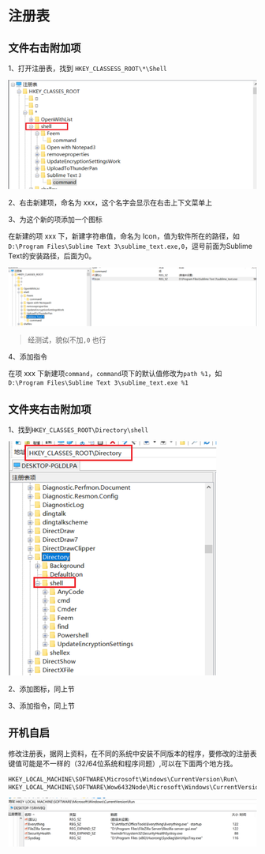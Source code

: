 # 注册表

## 文件右击附加项

1、打开注册表，找到 `HKEY_CLASSESS_ROOT\*\Shell`

![image-20220428104630514](img/image-20220428104630514.png)

2、右击新建项，命名为 xxx，这个名字会显示在右击上下文菜单上

3、为这个新的项添加一个图标

在新建的项 xxx 下，新建字符串值，命名为 Icon，值为软件所在的路径，如 `D:\Program Files\Sublime Text 3\sublime_text.exe,0`，逗号前面为Sublime Text的安装路径，后面为0。

![image-20220428105107260](img/image-20220428105107260.png)

> 经测试，貌似不加`,0` 也行

4、添加指令

在项 xxx 下新建项`command`，`command`项下的默认值修改为`path %1`，如 `D:\Program Files\Sublime Text 3\sublime_text.exe %1`

## 文件夹右击附加项

1、找到`HKEY_CLASSES_ROOT\Directory\shell`

![image-20220428105443183](img/image-20220428105443183.png)

2、添加图标，同上节

3、添加指令，同上节

## 开机自启

修改注册表，据网上资料，在不同的系统中安装不同版本的程序，要修改的注册表键值可能是不一样的（32/64位系统和程序问题）,可以在下面两个地方找。

```
HKEY_LOCAL_MACHINE\SOFTWARE\Microsoft\Windows\CurrentVersion\Run\
HKEY_LOCAL_MACHINE\SOFTWARE\Wow6432Node\Microsoft\Windows\CurrentVersion\Run\
```

![image-20231217145050502](./img/image-20231217145050502.png)

